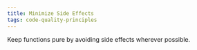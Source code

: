 ```yaml
---
title: Minimize Side Effects
tags: code-quality-principles
---
```

Keep functions pure by avoiding side effects wherever possible.